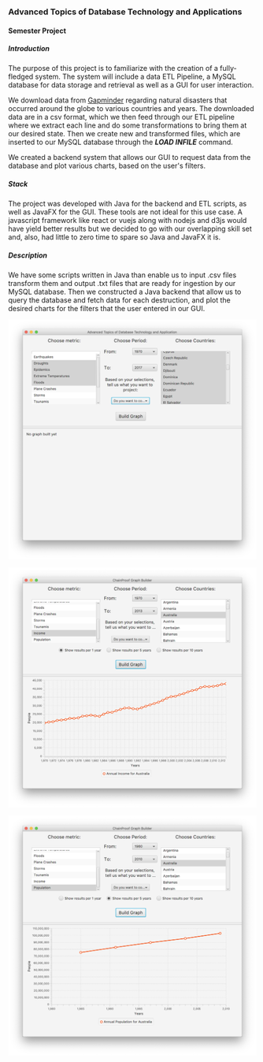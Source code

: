 ### Advanced Topics of Database Technology and Applications
#### Semester Project
##### Introduction
The purpose of this project is to familiarize with the creation of a fully-fledged system. The system will include a data ETL Pipeline, a MySQL database for data storage and retrieval as well as a GUI for user interaction.

We download data from [Gapminder](https://www.gapminder.org/data/) regarding natural disasters that occurred around the globe to various countries and years. The downloaded data are in a csv format, which we then feed through our ETL pipeline where we extract each line and do some transformations to bring them at our desired state. Then we create new and transformed files, which are inserted to our MySQL database through the  ***LOAD INFILE*** command.

We created a backend system that allows our GUI to request data from the database and plot various charts, based on the user's filters.

##### Stack
The project was developed with Java for the backend and ETL scripts, as well as JavaFX for the GUI. These tools are not ideal for this use case. A javascript framework like react or vuejs along with nodejs and d3js would have yield better results but we decided to go with our overlapping skill set and, also, had little to zero time to spare so Java and JavaFX it is.

##### Description
We have some scripts written in Java than enable us to input .csv files transform them and output .txt files that are ready for ingestion by our MySQL database. Then we constructed a Java backend that allow us to query the database and fetch data for each destruction, and plot the desired charts for the filters that the user entered in our GUI.

![GUI](static/App.png)

![GUI2](static/App2.png)

![GUI2](static/App3.png)